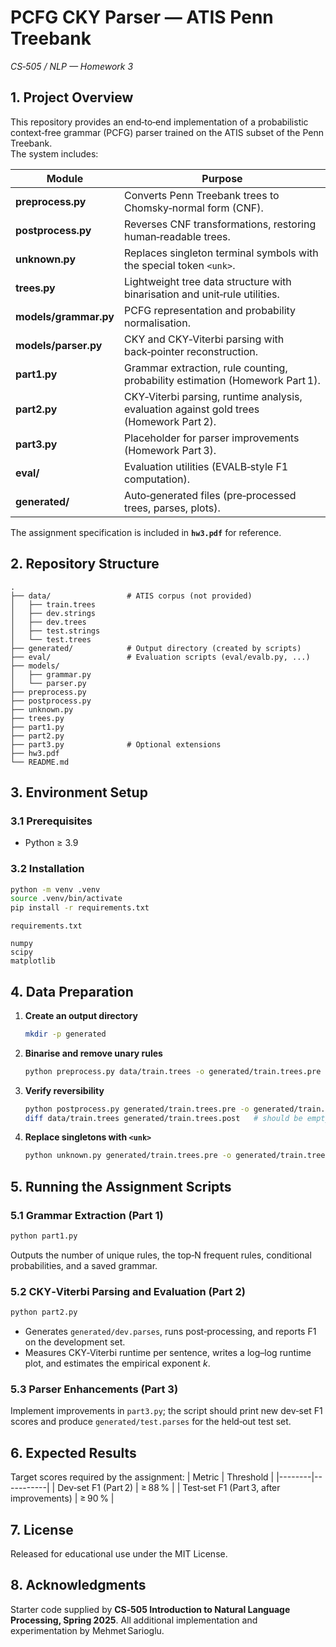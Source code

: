 # PCFG CKY Parser — ATIS Penn Treebank  
*CS‑505 / NLP — Homework 3*

## 1. Project Overview
This repository provides an end‑to‑end implementation of a probabilistic context‑free grammar (PCFG) parser trained on the ATIS subset of the Penn Treebank.  
The system includes:

| Module | Purpose |
|--------|---------|
| **preprocess.py** | Converts Penn Treebank trees to Chomsky‑normal form (CNF). |
| **postprocess.py** | Reverses CNF transformations, restoring human‑readable trees. |
| **unknown.py** | Replaces singleton terminal symbols with the special token `<unk>`. |
| **trees.py** | Lightweight tree data structure with binarisation and unit‑rule utilities. |
| **models/grammar.py** | PCFG representation and probability normalisation. |
| **models/parser.py** | CKY and CKY‑Viterbi parsing with back‑pointer reconstruction. |
| **part1.py** | Grammar extraction, rule counting, probability estimation (Homework Part 1). |
| **part2.py** | CKY‑Viterbi parsing, runtime analysis, evaluation against gold trees (Homework Part 2). |
| **part3.py** | Placeholder for parser improvements (Homework Part 3). |
| **eval/** | Evaluation utilities (EVALB‑style F1 computation). |
| **generated/** | Auto‑generated files (pre‑processed trees, parses, plots). |

The assignment specification is included in **`hw3.pdf`** for reference.

## 2. Repository Structure
```
.
├── data/                 # ATIS corpus (not provided)
│   ├── train.trees
│   ├── dev.strings
│   ├── dev.trees
│   ├── test.strings
│   └── test.trees
├── generated/            # Output directory (created by scripts)
├── eval/                 # Evaluation scripts (eval/evalb.py, ...)
├── models/
│   ├── grammar.py
│   └── parser.py
├── preprocess.py
├── postprocess.py
├── unknown.py
├── trees.py
├── part1.py
├── part2.py
├── part3.py              # Optional extensions
├── hw3.pdf
└── README.md
```

## 3. Environment Setup
### 3.1 Prerequisites
* Python ≥ 3.9

### 3.2 Installation
```bash
python -m venv .venv
source .venv/bin/activate
pip install -r requirements.txt
```

`requirements.txt`
```
numpy
scipy
matplotlib
```

## 4. Data Preparation
1. **Create an output directory**  
   ```bash
   mkdir -p generated
   ```
2. **Binarise and remove unary rules**  
   ```bash
   python preprocess.py data/train.trees -o generated/train.trees.pre
   ```
3. **Verify reversibility**  
   ```bash
   python postprocess.py generated/train.trees.pre -o generated/train.trees.post
   diff data/train.trees generated/train.trees.post   # should be empty
   ```
4. **Replace singletons with `<unk>`**  
   ```bash
   python unknown.py generated/train.trees.pre -o generated/train.trees.pre.unk
   ```

## 5. Running the Assignment Scripts
### 5.1 Grammar Extraction (Part 1)
```bash
python part1.py
```
Outputs the number of unique rules, the top‑N frequent rules, conditional probabilities, and a saved grammar.

### 5.2 CKY‑Viterbi Parsing and Evaluation (Part 2)
```bash
python part2.py
```
* Generates `generated/dev.parses`, runs post‑processing, and reports F1 on the development set.  
* Measures CKY‑Viterbi runtime per sentence, writes a log–log runtime plot, and estimates the empirical exponent *k*.

### 5.3 Parser Enhancements (Part 3)
Implement improvements in `part3.py`; the script should print new dev‑set F1 scores and produce `generated/test.parses` for the held‑out test set.

## 6. Expected Results
Target scores required by the assignment:
| Metric | Threshold |
|--------|-----------|
| Dev‑set F1 (Part 2) | ≥ 88 % |
| Test‑set F1 (Part 3, after improvements) | ≥ 90 % |

## 7. License
Released for educational use under the MIT License.

## 8. Acknowledgments
Starter code supplied by **CS‑505 Introduction to Natural Language Processing, Spring 2025**. All additional implementation and experimentation by Mehmet Sarioglu.
